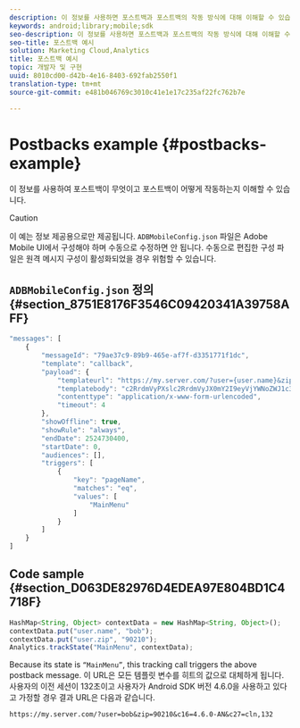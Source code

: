 ```yaml
---
description: 이 정보를 사용하면 포스트백과 포스트백의 작동 방식에 대해 이해할 수 있습니다.
keywords: android;library;mobile;sdk
seo-description: 이 정보를 사용하면 포스트백과 포스트백의 작동 방식에 대해 이해할 수 있습니다.
seo-title: 포스트백 예시
solution: Marketing Cloud,Analytics
title: 포스트백 예시
topic: 개발자 및 구현
uuid: 8010cd00-d42b-4e16-8403-692fab2550f1
translation-type: tm+mt
source-git-commit: e481b046769c3010c41e1e17c235af22fc762b7e

---
```



# Postbacks example {#postbacks-example}

이 정보를 사용하여 포스트백이 무엇이고 포스트백이 어떻게 작동하는지 이해할 수 있습니다.

>[!CAUTION]
>
>이 예는 정보 제공용으로만 제공됩니다. `ADBMobileConfig.json` 파일은 Adobe Mobile UI에서 구성해야 하며 수동으로 수정하면 안 됩니다. 수동으로 편집한 구성 파일은 원격 메시지 구성이 활성화되었을 경우 위험할 수 있습니다.

## `ADBMobileConfig.json` 정의 {#section_8751E8176F3546C09420341A39758AFF}

```js
"messages": [ 
    { 
        "messageId": "79ae37c9-89b9-465e-af7f-d3351771f1dc", 
        "template": "callback", 
        "payload": {  
            "templateurl": "https://my.server.com/?user={user.name}&zip={user.zip}&c16={%sdkver%}&c27=cln,{a.PrevSessionLength}", 
            "templatebody": "c2RrdmVyPXslc2RrdmVyJX0mY2I9eyVjYWNoZWJ1c3QlfSZjbGllbnRJZD17bi5jbGllbnQuaWR9JnRzPXsldGltZXN0YW1wVSV9JnRzej17JXRpbWVzdGFtcFolfQ==", 
            "contenttype": "application/x-www-form-urlencoded",  
            "timeout": 4 
        }, 
        "showOffline": true, 
        "showRule": "always", 
        "endDate": 2524730400, 
        "startDate": 0, 
        "audiences": [], 
        "triggers": [ 
            { 
                "key": "pageName", 
                "matches": "eq", 
                "values": [ 
                    "MainMenu" 
                ] 
            } 
        ] 
    } 
] 
```

## Code sample {#section_D063DE82976D4EDEA97E804BD1C4718F}

```js
HashMap<String, Object> contextData = new HashMap<String, Object>(); 
contextData.put("user.name", "bob"); 
contextData.put("user.zip", "90210"); 
Analytics.trackState("MainMenu", contextData);
```

Because its state is `“MainMenu”`, this tracking call triggers the above postback message. 이 URL은 모든 템플릿 변수를 히트의 값으로 대체하게 됩니다. 사용자의 이전 세션이 132초이고 사용자가 Android SDK 버전 4.6.0을 사용하고 있다고 가정할 경우 결과 URL은 다음과 같습니다.

`https://my.server.com/?user=bob&zip=90210&c16=4.6.0-AN&c27=cln,132`
